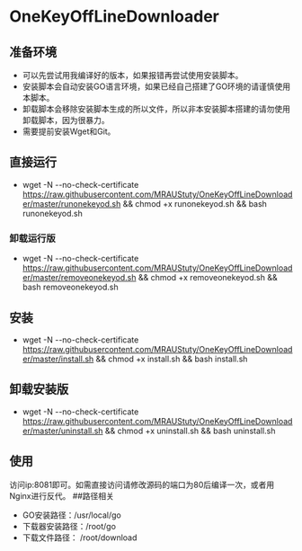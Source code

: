 # OneKeyOffLineDownloader
## 准备环境
- 可以先尝试用我编译好的版本，如果报错再尝试使用安装脚本。
- 安装脚本会自动安装GO语言环境，如果已经自己搭建了GO环境的请谨慎使用本脚本。
- 卸载脚本会移除安装脚本生成的所以文件，所以非本安装脚本搭建的请勿使用卸载脚本，因为很暴力。
- 需要提前安装Wget和Git。
## 直接运行
- wget -N --no-check-certificate https://raw.githubusercontent.com/MRAUStuty/OneKeyOffLineDownloader/master/runonekeyod.sh && chmod +x runonekeyod.sh && bash runonekeyod.sh
### 卸载运行版
- wget -N --no-check-certificate https://raw.githubusercontent.com/MRAUStuty/OneKeyOffLineDownloader/master/removeonekeyod.sh && chmod +x removeonekeyod.sh && bash removeonekeyod.sh
## 安装
- wget -N --no-check-certificate https://raw.githubusercontent.com/MRAUStuty/OneKeyOffLineDownloader/master/install.sh && chmod +x install.sh && bash install.sh
## 卸载安装版
- wget -N --no-check-certificate https://raw.githubusercontent.com/MRAUStuty/OneKeyOffLineDownloader/master/uninstall.sh && chmod +x uninstall.sh && bash uninstall.sh
## 使用
访问ip:8081即可。如需直接访问请修改源码的端口为80后编译一次，或者用Nginx进行反代。
##路径相关
- GO安装路径：/usr/local/go
- 下载器安装路径：/root/go
- 下载文件路径： /root/download